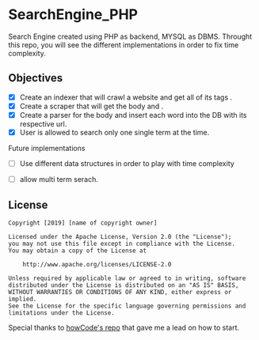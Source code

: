 # SearchEngine_PHP

Search Engine created using PHP as backend, MYSQL as DBMS. Throught this repo, you will see the different implementations in order to fix time complexity. 

## Objectives

- [x] Create an indexer that will crawl a website and get all of its <a> tags .
- [x] Create a scraper that will get the body and .
- [x] Create a parser for the body and insert each word into the DB with its respective url.
- [x] User is allowed to search only one single term at the time. 

Future implementations

- [ ] Use different data structures in order to play with time complexity
- [ ] allow multi term serach.



## License

    Copyright [2019] [name of copyright owner]

    Licensed under the Apache License, Version 2.0 (the "License");
    you may not use this file except in compliance with the License.
    You may obtain a copy of the License at

        http://www.apache.org/licenses/LICENSE-2.0

    Unless required by applicable law or agreed to in writing, software
    distributed under the License is distributed on an "AS IS" BASIS,
    WITHOUT WARRANTIES OR CONDITIONS OF ANY KIND, either express or implied.
    See the License for the specific language governing permissions and
    limitations under the License.



Special thanks to [howCode's repo](https://github.com/howCodeORG/howBot-Web-Crawler) that gave me a lead on how to start.
